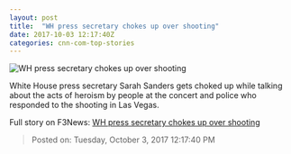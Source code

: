 ```yaml
---
layout: post
title:  "WH press secretary chokes up over shooting"
date: 2017-10-03 12:17:40Z
categories: cnn-com-top-stories
---
```


![WH press secretary chokes up over shooting](http://i2.cdn.cnn.com/cnnnext/dam/assets/171002142833-sarah-sanders-october-2-2017-01-super-tease.jpg)

White House press secretary Sarah Sanders gets choked up while talking about the acts of heroism by people at the concert and police who responded to the shooting in Las Vegas.


Full story on F3News: [WH press secretary chokes up over shooting](http://www.f3nws.com/n/fMxMsE)

> Posted on: Tuesday, October 3, 2017 12:17:40 PM
